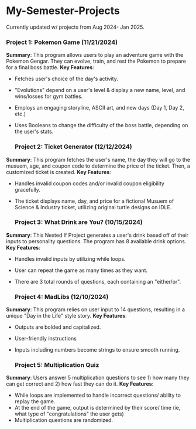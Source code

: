 # My-Semester-Projects
Currently updated w/ projects from Aug 2024- Jan 2025. 

### Project 1: Pokemon Game (11/21/2024)
**Summary**: This program allows users to play an adventure game with the Pokemon Gengar. They can evolve, train, and rest the Pokemon to prepare for a final boss battle. 
**Key Features**: 
- Fetches user's choice of the day's activity.
- "Evolutions" depend on a user's level & display a new name, level, and wins/losses for gym battles.
- Employs an engaging storyline, ASCII art, and new days (Day 1, Day 2, etc.)
- Uses Booleans to change the difficulty of the boss battle, depending on the user's stats.

  ### Project 2: Ticket Generator (12/12/2024)
**Summary**: This program fetches the user's name, the day they will go to the musuem, age, and coupon code to determine the price of the ticket. Then, a customized ticket is created. 
**Key Features**: 
- Handles invalid coupon codes and/or invalid coupon eligibility gracefully. 
- The ticket displays name, day, and price for a fictional Musuem of Science & Industry ticket, utilizing original turtle designs on IDLE.

    ### Project 3: What Drink are You? (10/15/2024)
**Summary**: This Nested If Project generates a user's drink based off of their inputs to personality questions. The program has 8 available drink options. 
**Key Features**: 
- Handles invalid inputs by utilizing while loops. 
- User can repeat the game as many times as they want.
- There are 3 total rounds of questions, each containing an "either/or".

    ### Project 4: MadLibs (12/10/2024)
**Summary**: This program relies on user input to 14 questions, resulting in a unique "Day in the Life" style story. 
**Key Features**: 
- Outputs are bolded and capitalized.  
- User-friendly instructions
- Inputs including numbers become strings to ensure smooth running.

  ### Project 5: Multiplication Quiz
**Summary**: Users answer 5 multiplication questions to see 1) how many they can get correct and 2) how fast they can do it.
**Key Features**: 
- While loops are implemented to handle incorrect questions/ ability to replay the game.  
- At the end of the game, output is determined by their score/ time (ie, what type of "congratulations" the user gets)
- Multiplication questions are randomized.
